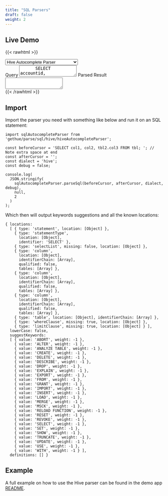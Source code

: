 ```yaml
---
title: "SQL Parsers"
draft: false
weight: 2
---
```


## Live Demo

{{< rawhtml >}}
  <link rel="stylesheet" href="demo/styles.css">
  <div class="live-parser-container">
    <div class="parser-scripts-container"></div>
    <select>
      <option value="hiveAutocompleteParser">Hive Autocomplete Parser</option>
      <option value="hiveSyntaxParser">Hive Syntax Error Parser</option>
      <option disabled> </option>
      <option value="impalaAutocompleteParser">Impala Autocomplete Parser</option>
      <option value="impalaSyntaxParser">Impala Syntax Error Parser</option>
      <option disabled> </option>
      <option value="calciteAutocompleteParser">Calcite Autocomplete Parser</option>
      <option value="calciteSyntaxParser">Calcite Syntax Error Parser</option>
      <option disabled> </option>
      <option value="elasticsearchAutocompleteParser">Elasticsearch Autocomplete Parser</option>
      <option value="elasticsearchSyntaxParser">Elasticsearch Syntax Error Parser</option>
      <option disabled> </option>
      <option value="phoenixAutocompleteParser">Phoenix Autocomplete Parser</option>
      <option value="phoenixSyntaxParser">Phoenix Syntax Error Parser</option>
      <option disabled> </option>
      <option value="druidAutocompleteParser">Druid Autocomplete Parser</option>
      <option value="druidSyntaxParser">Druid Syntax Error Parser</option>
      <option disabled> </option>
      <option value="flinkAutocompleteParser">Flink Autocomplete Parser</option>
      <option value="flinkSyntaxParser">Flink Syntax Error Parser</option>
      <option disabled> </option>
      <option value="ksqlAutocompleteParser">Ksql Autocomplete Parser</option>
      <option value="ksqlSyntaxParser">Ksql Syntax Error Parser</option>
      <option disabled> </option>
      <option value="prestoAutocompleteParser">Presto Autocomplete Parser</option>
      <option value="prestoSyntaxParser">Presto Syntax Error Parser</option>
      <option disabled> </option>
      <option value="genericAutocompleteParser">Generic Autocomplete Parser</option>
      <option value="genericSyntaxParser">Generic Syntax Error Parser</option>
    </select>
    <div class="live-message"></div>
    <label>Query <textarea>
      SELECT accountid,
            account.name,
            sum(expectedrevenue) AS expected,
            count(*) ct
      FROM sfdc.opportunity_history
      JOIN sfdc.account ON account.id = opportunity_history.accountid
      WHERE opportunity_history.`snapshottime` = '2017-09-25'
      GROUP BY accountid,
              account.name
      ORDER BY expected DESC
      LIMIT 100;
    </textarea></label>
    <label>Parsed Result <textarea readonly></textarea></label>
  </div>
  <script src="demo/live-parser.js"></script>
{{< /rawhtml >}}

## Import

Import the parser you need with something like below and run it on an SQL statement:

    import sqlAutocompleteParser from 'gethue/parse/sql/hive/hiveAutocompleteParser';

    const beforeCursor = 'SELECT col1, col2, tbl2.col3 FROM tbl; '; // Note extra space at end
    const afterCursor = '';
    const dialect = 'hive';
    const debug = false;

    console.log(
      JSON.stringify(
        sqlAutocompleteParser.parseSql(beforeCursor, afterCursor, dialect, debug),
        null,
        2
      )
    );

Which then will output keywords suggestions and all the known locations:

    { locations:
      [ { type: 'statement', location: [Object] },
        { type: 'statementType',
          location: [Object],
          identifier: 'SELECT' },
        { type: 'selectList', missing: false, location: [Object] },
        { type: 'column',
          location: [Object],
          identifierChain: [Array],
          qualified: false,
          tables: [Array] },
        { type: 'column',
          location: [Object],
          identifierChain: [Array],
          qualified: false,
          tables: [Array] },
        { type: 'column',
          location: [Object],
          identifierChain: [Array],
          qualified: false,
          tables: [Array] },
        { type: 'table', location: [Object], identifierChain: [Array] },
        { type: 'whereClause', missing: true, location: [Object] },
        { type: 'limitClause', missing: true, location: [Object] } ],
      lowerCase: false,
      suggestKeywords:
      [ { value: 'ABORT', weight: -1 },
        { value: 'ALTER', weight: -1 },
        { value: 'ANALYZE TABLE', weight: -1 },
        { value: 'CREATE', weight: -1 },
        { value: 'DELETE', weight: -1 },
        { value: 'DESCRIBE', weight: -1 },
        { value: 'DROP', weight: -1 },
        { value: 'EXPLAIN', weight: -1 },
        { value: 'EXPORT', weight: -1 },
        { value: 'FROM', weight: -1 },
        { value: 'GRANT', weight: -1 },
        { value: 'IMPORT', weight: -1 },
        { value: 'INSERT', weight: -1 },
        { value: 'LOAD', weight: -1 },
        { value: 'MERGE', weight: -1 },
        { value: 'MSCK', weight: -1 },
        { value: 'RELOAD FUNCTION', weight: -1 },
        { value: 'RESET', weight: -1 },
        { value: 'REVOKE', weight: -1 },
        { value: 'SELECT', weight: -1 },
        { value: 'SET', weight: -1 },
        { value: 'SHOW', weight: -1 },
        { value: 'TRUNCATE', weight: -1 },
        { value: 'UPDATE', weight: -1 },
        { value: 'USE', weight: -1 },
        { value: 'WITH', weight: -1 } ],
      definitions: [] }

## Example

A full example on how to use the Hive parser can be found in the demo app [README](https://github.com/cloudera/hue/blob/master/tools/examples/api/hue_dep/README.md).

